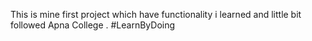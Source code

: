 This is mine first project which have functionality i learned and little bit followed Apna College . #LearnByDoing
